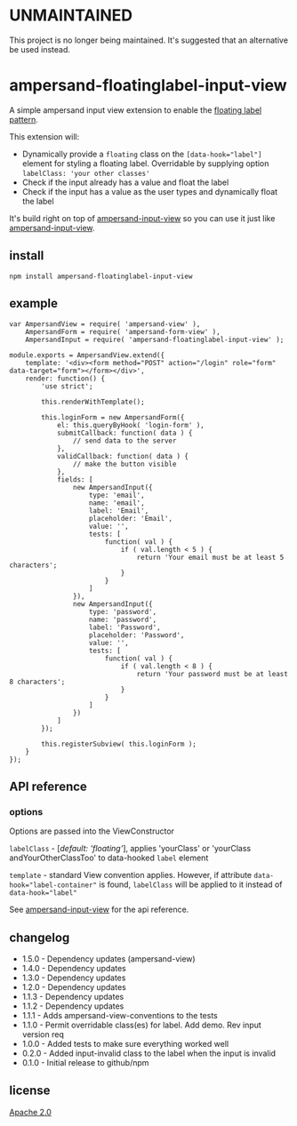 # UNMAINTAINED

This project is no longer being maintained. It's suggested that an alternative be used instead.

# ampersand-floatinglabel-input-view

A simple ampersand input view extension to enable the [floating label pattern](http://bradfrost.com/blog/post/float-label-pattern/).

This extension will:

- Dynamically provide a `floating` class on the `[data-hook="label"]` element for styling a floating label.  Overridable by supplying option `labelClass: 'your other classes'`
- Check if the input already has a value and float the label
- Check if the input has a value as the user types and dynamically float the label

It's build right on top of [ampersand-input-view](https://github.com/ampersandjs/ampersand-input-view) so you can use it just like [ampersand-input-view](https://github.com/ampersandjs/ampersand-input-view).

## install

```
npm install ampersand-floatinglabel-input-view
```

## example

```
var AmpersandView = require( 'ampersand-view' ),
    AmpersandForm = require( 'ampersand-form-view' ),
    AmpersandInput = require( 'ampersand-floatinglabel-input-view' );

module.exports = AmpersandView.extend({
    template: '<div><form method="POST" action="/login" role="form" data-target="form"></form></div>',
    render: function() {
        'use strict';

        this.renderWithTemplate();

        this.loginForm = new AmpersandForm({
            el: this.queryByHook( 'login-form' ),
            submitCallback: function( data ) {
                // send data to the server
            },
            validCallback: function( data ) {
                // make the button visible
            },
            fields: [
                new AmpersandInput({
                    type: 'email',
                    name: 'email',
                    label: 'Email',
                    placeholder: 'Email',
                    value: '',
                    tests: [
                        function( val ) {
                            if ( val.length < 5 ) {
                                return 'Your email must be at least 5 characters';
                            }
                        }
                    ]
                }),
                new AmpersandInput({
                    type: 'password',
                    name: 'password',
                    label: 'Password',
                    placeholder: 'Password',
                    value: '',
                    tests: [
                        function( val ) {
                            if ( val.length < 8 ) {
                                return 'Your password must be at least 8 characters';
                            }
                        }
                    ]
                })
            ]
        });

        this.registerSubview( this.loginForm );
    }
});
```

## API reference

### options
Options are passed into the ViewConstructor

`labelClass` - [*default: 'floating'*], applies 'yourClass' or 'yourClass andYourOtherClassToo' to data-hooked `label` element

`template` - standard View convention applies.  However, if attribute `data-hook="label-container"` is found, `labelClass` will be applied to it instead of `data-hook="label"`

See [ampersand-input-view](https://github.com/ampersandjs/ampersand-input-view#api-reference) for the api reference.

## changelog

- 1.5.0 - Dependency updates (ampersand-view)
- 1.4.0 - Dependency updates
- 1.3.0 - Dependency updates
- 1.2.0 - Dependency updates
- 1.1.3 - Dependency updates
- 1.1.2 - Dependency updates
- 1.1.1 - Adds ampersand-view-conventions to the tests
- 1.1.0 - Permit overridable class(es) for label.  Add demo.  Rev input version req
- 1.0.0 - Added tests to make sure everything worked well
- 0.2.0 - Added input-invalid class to the label when the input is invalid
- 0.1.0 - Initial release to github/npm

## license

[Apache 2.0]( LICENSE.md )
